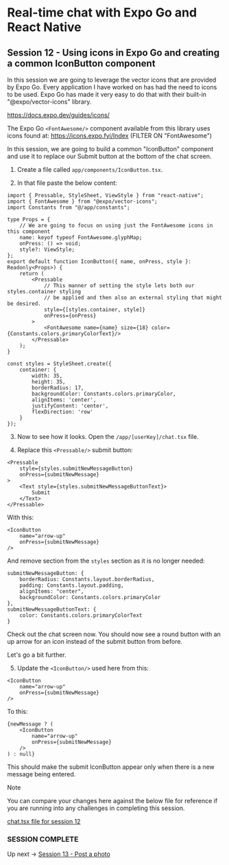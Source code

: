 # Real-time chat with Expo Go and React Native
## Session 12 - Using icons in Expo Go and creating a common IconButton component

In this session we are going to leverage the vector icons that are provided by Expo Go.  Every application I have worked on has had the need to icons to be used.  Expo Go has made it very easy to do that with their built-in "@expo/vector-icons" library. 

https://docs.expo.dev/guides/icons/

The Expo Go `<FontAwesome/>` component available from this library uses icons found at:
https://icons.expo.fyi/Index (FILTER ON "FontAwesome")

In this session, we are going to build a common "IconButton" component and use it to replace our Submit button at the bottom of the chat screen.

1. Create a file called `app/components/IconButton.tsx`.

2. In that file paste the below content:
```tsx
import { Pressable, StyleSheet, ViewStyle } from "react-native";
import { FontAwesome } from "@expo/vector-icons";
import Constants from "@/app/constants";

type Props = {
    // We are going to focus on using just the FontAwesome icons in this component
    name: keyof typeof FontAwesome.glyphMap;  
    onPress: () => void;
    style?: ViewStyle;
};
export default function IconButton({ name, onPress, style }: Readonly<Props>) {
    return (
        <Pressable
            // This manner of setting the style lets both our styles.container styling
            // be applied and then also an external styling that might be desired.
            style={[styles.container, style]}
            onPress={onPress}
        >
            <FontAwesome name={name} size={18} color={Constants.colors.primaryColorText}/>
        </Pressable>
    );
}

const styles = StyleSheet.create({
    container: {
        width: 35,
        height: 35,
        borderRadius: 17,
        backgroundColor: Constants.colors.primaryColor,
        alignItems: 'center',
        justifyContent: 'center',
        flexDirection: 'row'
    }
});
```

3. Now to see how it looks.  Open the `/app/[userKey]/chat.tsx` file.

4. Replace this `<Pressable/>` submit button:
```tsx
<Pressable
    style={styles.submitNewMessageButton}
    onPress={submitNewMessage}
>
    <Text style={styles.submitNewMessageButtonText}>
        Submit
    </Text>
</Pressable>
```

With this:
```tsx
<IconButton 
    name="arrow-up"
    onPress={submitNewMessage}
/>
```

And remove section from the `styles` section as it is no longer needed:
```tsx
submitNewMessageButton: {
    borderRadius: Constants.layout.borderRadius,
    padding: Constants.layout.padding,
    alignItems: "center",
    backgroundColor: Constants.colors.primaryColor
},
submitNewMessageButtonText: {
    color: Constants.colors.primaryColorText
}
```

Check out the chat screen now.  You should now see a round button with an up arrow for an icon instead of the submit button from before.

Let's go a bit further.

5. Update the `<IconButton/>` used here from this:
```tsx
<IconButton 
    name="arrow-up"
    onPress={submitNewMessage}
/>
```

To this:
```tsx
{newMessage ? (
    <IconButton 
        name="arrow-up"
        onPress={submitNewMessage}
    />
) : null}
```

This should make the submit IconButton appear only when there is a new message being entered.

> [!NOTE] 
> You can compare your changes here against the below file for reference if you are running into any challenges in completing this session.
>
> [chat.tsx file for session 12](https://github.com/cah-john-ryan/expo-go-real-time-chat/blob/session-12-icon-button/expo-go-real-time-chat/app/%5BuserKey%5D/chat.tsx)

### SESSION COMPLETE

Up next -> [Session 13 - Post a photo](session-13-post-a-photo.md)

